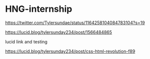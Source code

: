 # HNG-internship

https://twitter.com/Tylersundae/status/1164258104084783104?s=19

https://lucid.blog/tylersunday234/post/1566484865

lucid link and testing

https://lucid.blog/tylersunday234/post/css-html-revolution-f89

